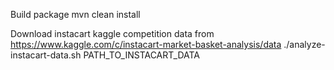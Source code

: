 Build package
mvn clean install

Download instacart kaggle competition data from https://www.kaggle.com/c/instacart-market-basket-analysis/data
./analyze-instacart-data.sh PATH_TO_INSTACART_DATA
